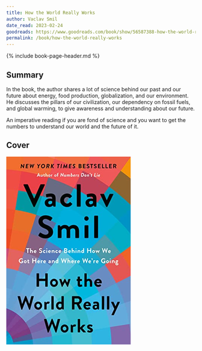 ```yaml
---
title: How the World Really Works
author: Vaclav Smil
date_read: 2023-02-24
goodreads: https://www.goodreads.com/book/show/56587388-how-the-world-really-works
permalink: /book/how-the-world-really-works
---
```


{% include book-page-header.md %}

## Summary

In the book, the author shares a lot of science behind our past and our future about energy, food production, globalization, and our environment. He discusses the pillars of our civilization, our dependency on fossil fuels, and global warming, to give awareness and understanding about our future.

An imperative reading if you are fond of science and you want to get the numbers to understand our world and the future of it.

## Cover

![How the World Really Works book cover](/images/book-cover/how-the-world-really-works-vaclav-smil.jpg)